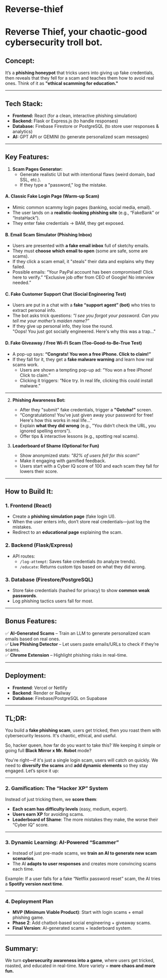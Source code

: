 # Reverse-thief
# **Reverse Thief**, your chaotic-good cybersecurity troll bot.  

## **Concept:**  
It’s a **phishing honeypot** that tricks users into giving up fake credentials, then reveals that they fell for a scam and teaches them how to avoid real ones. Think of it as **"ethical scamming for education."**  

---

## **Tech Stack:**  
- **Frontend:** React (for a clean, interactive phishing simulation)  
- **Backend:** Flask or Express.js (to handle responses)  
- **Database:** Firebase Firestore or PostgreSQL (to store user responses & analytics)  
- **AI:** GPT API or GEMINI (to generate personalized scam messages)  

---

## **Key Features:**  
1. **Scam Pages Generator:**  
   - Generate realistic UI but with intentional flaws (weird domain, bad SSL, etc.).  
   - If they type a "password," log the mistake.  

#### **A. Classic Fake Login Page (Warm-up Scam)**  
- Mimic common scammy login pages (banking, social media, email). 
- The user lands on a **realistic-looking phishing site** (e.g., “FakeBank” or “InstaHack”).  
- They enter fake credentials → BAM, they get exposed.  

#### **B. Email Scam Simulator (Phishing Inbox)**  
- Users are presented with **a fake email inbox** full of sketchy emails.  
- They must **choose which email to open** (some are safe, some are scams).  
- If they click a scam email, it "steals" their data and explains why they failed. 
- Possible emails:
 “Your PayPal account has been compromised! Click here to verify.”
 “Exclusive job offer from CEO of Google! No interview needed.” 

#### **C. Fake Customer Support Chat (Social Engineering Test)**  
- Users are put in a chat with a **fake “support agent” (bot)** who tries to extract personal info.  
- The bot asks trick questions: *“I see you forgot your password. Can you tell me your mother’s maiden name?”*  
- If they give up personal info, they lose the round.  
   "Oops! You just got socially engineered. Here's why this was a trap…"

#### **D. Fake Giveaway / Free Wi-Fi Scam (Too-Good-to-Be-True Test)**  
- A pop-up says: **“Congrats! You won a free iPhone. Click to claim!”**  
- If they fall for it, they get a **fake malware warning** and learn how real scams work.  
  - Users are shown a tempting pop-up ad:
      “You won a free iPhone! Click to claim.”
  - Clicking it triggers:
      “Nice try. In real life, clicking this could install malware.”
---

2. **Phishing Awareness Bot:**  
   - After they "submit" fake credentials, trigger a **"Gotcha!"** screen.  
   - “Congratulations! You’ve just given away your password for free! Here's how this works in real life…”
   - Explain **what they did wrong** (e.g., "You didn’t check the URL, you ignored spelling errors").  
   - Offer tips & interactive lessons (e.g., spotting real scams).  

3. **Leaderboard of Shame (Optional for Fun)**  
   - Show anonymized stats: *"82% of users fell for this scam!"*  
   - Make it engaging with gamified feedback.  
   - Users start with a Cyber IQ score of 100 and each scam they fall for lowers their score.

---

## **How to Build It:**  

### **1. Frontend (React)**
- Create a **phishing simulation page** (fake login UI).  
- When the user enters info, don’t store real credentials—just log the mistakes.  
- Redirect to an **educational page** explaining the scam.  

### **2. Backend (Flask/Express)**
- API routes:  
  - `/log-attempt`: Saves fake credentials (to analyze trends).  
  - `/educate`: Returns custom tips based on what they did wrong.  

### **3. Database (Firestore/PostgreSQL)**
- Store fake credentials (hashed for privacy) to show **common weak passwords**.  
- Log phishing tactics users fall for most.  

---

## **Bonus Features:**  
✅ **AI-Generated Scams** – Train an LLM to generate personalized scam emails based on real ones.  
✅ **Live Phishing Detector** – Let users paste emails/URLs to check if they’re scams.  
✅ **Chrome Extension** – Highlight phishing risks in real-time.  

---

## **Deployment:**  
- **Frontend**: Vercel or Netlify  
- **Backend**: Render or Railway  
- **Database**: Firebase/PostgreSQL on Supabase  

---

## **TL;DR:**
You build a **fake phishing scam**, users get tricked, then you roast them with cybersecurity lessons. It's chaotic, ethical, and useful.  

So, hacker queen, how far do you want to take this? We keeping it simple or going full **Black Mirror x Mr. Robot** mode?


You're right—if it's just a single login scam, users will catch on quickly. We need to **diversify the scams** and **add dynamic elements** so they stay engaged. Let’s spice it up:  

--- 



### **2. Gamification: The “Hacker XP” System**  
Instead of just tricking them, we **score them**:  

- **Each scam has difficulty levels** (easy, medium, expert).  
- **Users earn XP** for avoiding scams.  
- **Leaderboard of Shame**: The more mistakes they make, the worse their “Cyber IQ” score.  

---

### **3. Dynamic Learning: AI-Powered “Scammer”**  
- Instead of just pre-made scams, we **train an AI to generate new scam scenarios**.  
- The AI **adapts to user responses** and creates more convincing scams each time.  

Example: If a user falls for a fake “Netflix password reset” scam, the AI tries a **Spotify version next time**.  

---

### **4. Deployment Plan**  
- **MVP (Minimum Viable Product)**: Start with login scams + email phishing game.  
- **Phase 2**: Add chatbot-based social engineering + giveaway scams.  
- **Final Version**: AI-generated scams + leaderboard system.  

---

## **Summary:**
We turn **cybersecurity awareness into a game**, where users get tricked, roasted, and educated in real-time. More variety = **more chaos and more fun.**  
